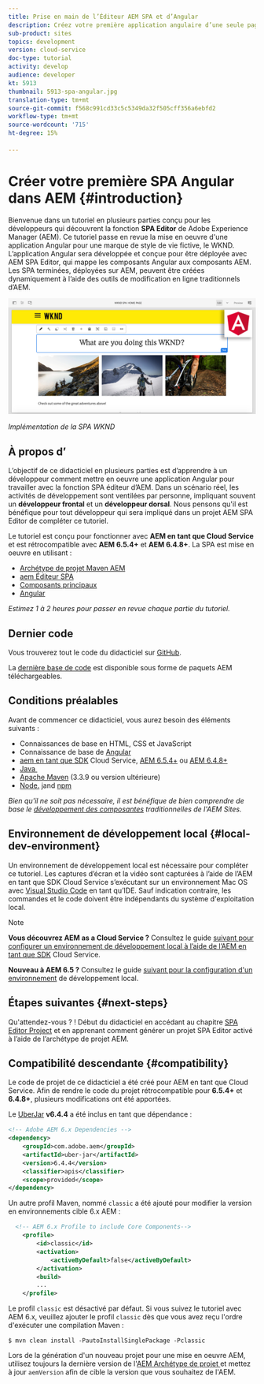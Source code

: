```yaml
---
title: Prise en main de l’Éditeur AEM SPA et d’Angular
description: Créez votre première application angulaire d’une seule page (SPA) modifiable dans Adobe Experience Manager, AEM avec le SPA WKND. Découvrez comment créer un SPA à l’aide de la structure JS angulaire avec AEM Éditeur SPA. Ce tutoriel en plusieurs parties présente la mise en oeuvre d'une application Angular pour une marque de style de vie fictive, le WKND. Le tutoriel couvre la création du SPA de bout en bout et l'intégration avec AEM.
sub-product: sites
topics: development
version: cloud-service
doc-type: tutorial
activity: develop
audience: developer
kt: 5913
thumbnail: 5913-spa-angular.jpg
translation-type: tm+mt
source-git-commit: f568c991cd33c5c5349da32f505cff356a6ebfd2
workflow-type: tm+mt
source-wordcount: '715'
ht-degree: 15%

---
```



# Créer votre première SPA Angular dans AEM {#introduction}

Bienvenue dans un tutoriel en plusieurs parties conçu pour les développeurs qui découvrent la fonction **SPA Editor** de Adobe Experience Manager (AEM). Ce tutoriel passe en revue la mise en oeuvre d&#39;une application Angular pour une marque de style de vie fictive, le WKND. L’application Angular sera développée et conçue pour être déployée avec AEM SPA Editor, qui mappe les composants Angular aux composants AEM. Les SPA terminées, déployées sur AEM, peuvent être créées dynamiquement à l’aide des outils de modification en ligne traditionnels d’AEM.

![SPA final mis en oeuvre](assets/wknd-spa-implementation.png)

*Implémentation de la SPA WKND*

## À propos d’

L’objectif de ce didacticiel en plusieurs parties est d’apprendre à un développeur comment mettre en oeuvre une application Angular pour travailler avec la fonction SPA éditeur d’AEM. Dans un scénario réel, les activités de développement sont ventilées par personne, impliquant souvent un **développeur frontal** et un **développeur dorsal**. Nous pensons qu&#39;il est bénéfique pour tout développeur qui sera impliqué dans un projet AEM SPA Editor de compléter ce tutoriel.

Le tutoriel est conçu pour fonctionner avec **AEM en tant que Cloud Service** et est rétrocompatible avec **AEM 6.5.4+** et **AEM 6.4.8+**. La SPA est mise en oeuvre en utilisant :

* [Archétype de projet Maven AEM](https://docs.adobe.com/content/help/fr-FR/experience-manager-core-components/using/developing/archetype/overview.html)
* [aem Éditeur SPA](https://docs.adobe.com/content/help/en/experience-manager-65/developing/headless/spas/spa-walkthrough.html#content-editing-experience-with-spa)
* [Composants principaux](https://docs.adobe.com/content/help/fr-FR/experience-manager-core-components/using/introduction.html)
* [Angular](https://angular.io/)

*Estimez 1 à 2 heures pour passer en revue chaque partie du tutoriel.*

## Dernier code

Vous trouverez tout le code du didacticiel sur [GitHub](https://github.com/adobe/aem-guides-wknd-spa).

La [dernière base de code](https://github.com/adobe/aem-guides-wknd-spa/versions) est disponible sous forme de paquets AEM téléchargeables.

## Conditions préalables

Avant de commencer ce didacticiel, vous aurez besoin des éléments suivants :

* Connaissances de base en HTML, CSS et JavaScript
* Connaissance de base de [Angular](https://angular.io/)
* [aem en tant que SDK](https://docs.adobe.com/content/help/en/experience-manager-learn/cloud-service/local-development-environment-set-up/aem-runtime.html#download-the-aem-as-a-cloud-service-sdk) Cloud Service,  [AEM 6.5.4+](https://helpx.adobe.com/experience-manager/aem-releases-updates.html#65) ou  [AEM 6.4.8+](https://helpx.adobe.com/experience-manager/aem-releases-updates.html#64)
* [Java ](https://downloads.experiencecloud.adobe.com/content/software-distribution/en/general.html)
* [Apache Maven](https://maven.apache.org/) (3.3.9 ou version ultérieure)
* [Node.](https://nodejs.org/en/) jand  [npm](https://www.npmjs.com/)

*Bien qu&#39;il ne soit pas nécessaire, il est bénéfique de bien comprendre de base le  [développement des composantes](https://docs.adobe.com/content/help/fr-FR/experience-manager-learn/getting-started-wknd-tutorial-develop/overview.html) traditionnelles de l&#39;AEM Sites.*

## Environnement de développement local {#local-dev-environment}

Un environnement de développement local est nécessaire pour compléter ce tutoriel. Les captures d’écran et la vidéo sont capturées à l’aide de l’AEM en tant que SDK Cloud Service s’exécutant sur un environnement Mac OS avec [Visual Studio Code](https://code.visualstudio.com/) en tant qu’IDE. Sauf indication contraire, les commandes et le code doivent être indépendants du système d&#39;exploitation local.

>[!NOTE]
>
> **Vous découvrez AEM as a Cloud Service ?** Consultez le guide  [suivant pour configurer un environnement de développement local à l’aide de l’AEM en tant que SDK](https://docs.adobe.com/content/help/en/experience-manager-learn/cloud-service/local-development-environment-set-up/overview.html) Cloud Service.
>
> **Nouveau à AEM 6.5 ?** Consultez le guide  [suivant pour la configuration d&#39;un environnement](https://docs.adobe.com/content/help/fr-FR/experience-manager-learn/foundation/development/set-up-a-local-aem-development-environment.html) de développement local.

## Étapes suivantes {#next-steps}

Qu&#39;attendez-vous ? ! Début du didacticiel en accédant au chapitre [SPA Editor Project](create-project.md) et en apprenant comment générer un projet SPA Editor activé à l’aide de l’archétype de projet AEM.

## Compatibilité descendante {#compatibility}

Le code de projet de ce didacticiel a été créé pour AEM en tant que Cloud Service. Afin de rendre le code du projet rétrocompatible pour **6.5.4+** et **6.4.8+**, plusieurs modifications ont été apportées.

Le [UberJar](https://docs.adobe.com/content/help/en/experience-manager-65/developing/devtools/ht-projects-maven.html#what-is-the-uberjar) **v6.4.4** a été inclus en tant que dépendance :

```xml
<!-- Adobe AEM 6.x Dependencies -->
<dependency>
    <groupId>com.adobe.aem</groupId>
    <artifactId>uber-jar</artifactId>
    <version>6.4.4</version>
    <classifier>apis</classifier>
    <scope>provided</scope>
</dependency>
```

Un autre profil Maven, nommé `classic` a été ajouté pour modifier la version en environnements cible 6.x AEM :

```xml
  <!-- AEM 6.x Profile to include Core Components-->
    <profile>
        <id>classic</id>
        <activation>
            <activeByDefault>false</activeByDefault>
        </activation>
        <build>
        ...
    </profile>
```

Le profil `classic` est désactivé par défaut. Si vous suivez le tutoriel avec AEM 6.x, veuillez ajouter le profil `classic` dès que vous avez reçu l&#39;ordre d&#39;exécuter une compilation Maven :

```shell
$ mvn clean install -PautoInstallSinglePackage -Pclassic
```

Lors de la génération d&#39;un nouveau projet pour une mise en oeuvre AEM, utilisez toujours la dernière version de l&#39;[AEM Archétype de projet ](https://github.com/adobe/aem-project-archetype) et mettez à jour `aemVersion` afin de cible la version que vous souhaitez de l&#39;AEM.
